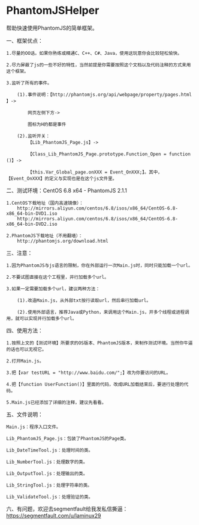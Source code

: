 # PhantomJSHelper

帮助快速使用PhantomJS的简单框架。



一、框架优点：

    1.尽量的OO话。如果你熟练或精通C、C++、C#、Java，使用这玩意你会比较轻松愉快。
    
    2.尽力屏蔽了js的一些不好的特性，当然前提是你需要按照这个文档以及代码注释的方式来用这个框架。
    
    3.监听了所有的事件。
    
        (1).事件说明：【http://phantomjs.org/api/webpage/property/pages.html 】->
    
            网页左侧下方->
      
            图标为H的都是事件
    
        (2).监听开关：
            【Lib_PhantomJS_Page.js】->
    
            【Class_Lib_PhantomJS_Page.prototype.Function_Open = function ()】->
    
            【this.Var_Global_page.onXXX = Event_OnXXX;】。其中，【Event_OnXXX】的定义与实现也是在这个js文件里。



二、测试环境：CentOS 6.8 x64 - PhantomJS 2.1.1

    1.CentOS下载地址（国内高速镜像）：
        http://mirrors.aliyun.com/centos/6.8/isos/x86_64/CentOS-6.8-x86_64-bin-DVD1.iso
        http://mirrors.aliyun.com/centos/6.8/isos/x86_64/CentOS-6.8-x86_64-bin-DVD2.iso

    2.PhantomJS下载地址（不用翻墙）：
        http://phantomjs.org/download.html



三、注意：

    1.因为PhantomJS与js语言的限制，你在外部运行一次Main.js时，同时只能加载一个url。
    
    2.不要试图直接在这个工程里，并行加载多个url。

    3.如果一定需要加载多个url，建议两种方法：
    
        (1).改造Main.js，从外部txt按行读取url，然后串行加载url。
    
        (2).使用外部语言，推荐Java或Python，来调用这个Main.js，开多个线程或进程调用，就可以实现并行加载多个url。



四、使用方法：

    1.按照上文的【测试环境】所要求的OS版本、PhantomJS版本，来制作测试环境。当然你牛逼的话也可以无视它。
    
    2.打开Main.js。
    
    3.把【var testURL = "http://www.baidu.com/";】改为你要访问的URL。
    
    4.把【function UserFunction()】里面的代码，改成URL加载结束后，要进行处理的代码。
    
    5.Main.js已经添加了详细的注释，建议先看看。



五、文件说明：

    Main.js：程序入口文件。
    
    Lib_PhantomJS_Page.js：包装了PhantomJS的Page类。
    
    Lib_DateTimeTool.js：处理时间的类。
    
    Lib_NumberTool.js：处理数字的类。
    
    Lib_OutputTool.js：处理输出的类。
    
    Lib_StringTool.js：处理字符串的类。
    
    Lib_ValidateTool.js：处理验证的类。



六、有问题，欢迎去segmentfault给我发私信撕逼：https://segmentfault.com/u/laminux29
